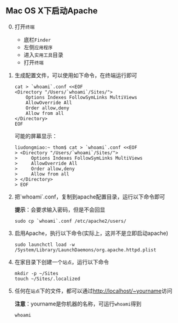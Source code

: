 ## Mac OS X下启动Apache

0. 打开`终端`
   * 底栏`Finder`
   * 左侧`应用程序`
   * 进入`实用工具`目录
   * 打开`终端`

1. 生成配置文件，可以使用如下命令，在终端运行即可

       cat > `whoami`.conf <<EOF
       <Directory "/Users/`whoami`/Sites/">
           Options Indexes FollowSymLinks MultiViews
           AllowOverride All
           Order allow,deny
           Allow from all
       </Directory>
       EOF

   可能的屏幕显示：

       liudongmiao:~ thom$ cat > `whoami`.conf <<EOF
       > <Directory "/Users/`whoami`/Sites/">
       >     Options Indexes FollowSymLinks MultiViews
       >     AllowOverride All
       >     Order allow,deny
       >     Allow from all
       > </Directory>
       > EOF
 
1. 把\`whoami\`.conf，复制到apache配置目录，运行以下命令即可

   **提示**：会要求输入密码，但是不会回显

       sudo cp `whoami`.conf /etc/apache2/users/

1. 启用Apache，执行以下命令(实际上，这并不是立即启动apache)

       sudo launchctl load -w /System/Library/LaunchDaemons/org.apache.httpd.plist 

1. 在家目录下创建一个`站点`，运行以下命令

       mkdir -p ~/Sites
       touch ~/Sites/.localized

1. 任何在`站点`下的文件，都可以通过<http://localhost/~yourname>访问

   **注意**：yourname是你机器的名称，可运行`whoami`得到

       whoami
